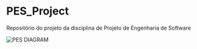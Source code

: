 # PES_Project
Repositório do projeto da disciplina de Projeto de Engenharia de Software

![PES DIAGRAM](https://github.com/lumathias/PES_Project/assets/94621391/8ce573c2-ed20-4d8e-826b-2aa6ad417071)
